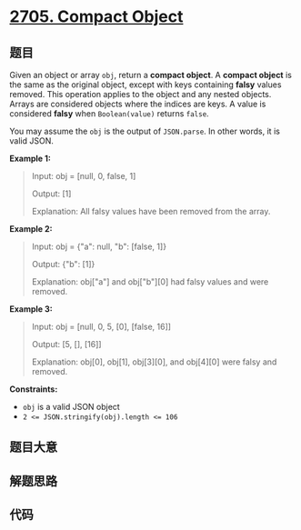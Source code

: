 # [2705. Compact Object](https://leetcode.com/problems/compact-object/)

## 题目

Given an object or array `obj`, return a **compact object**. A **compact
object**  is the same as the original object, except with keys containing
**falsy** values removed. This operation applies to the object and any nested
objects. Arrays are considered objects where the indices are keys. A value is
considered **falsy**  when `Boolean(value)` returns `false`.

You may assume the `obj` is the output of `JSON.parse`. In other words, it is
valid JSON.



**Example 1:**

> Input: obj = [null, 0, false, 1]
> 
> Output: [1]
> 
> Explanation: All falsy values have been removed from the array.

**Example 2:**

> Input: obj = {"a": null, "b": [false, 1]}
> 
> Output: {"b": [1]}
> 
> Explanation: obj["a"] and obj["b"][0] had falsy values and were removed.

**Example 3:**

> Input: obj = [null, 0, 5, [0], [false, 16]]
> 
> Output: [5, [], [16]]
> 
> Explanation: obj[0], obj[1], obj[3][0], and obj[4][0] were falsy and removed.

**Constraints:**

  * `obj` is a valid JSON object
  * `2 <= JSON.stringify(obj).length <= 106`


## 题目大意

## 解题思路

## 代码

```javascript

```


